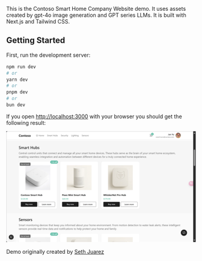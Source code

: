 This is the Contoso Smart Home Company Website demo. It uses assets created by gpt-4o image generation and GPT series LLMs. It is built with Next.js and Tailwind CSS.

## Getting Started

First, run the development server:

```bash
npm run dev
# or
yarn dev
# or
pnpm dev
# or
bun dev
```

If you open [http://localhost:3000](http://localhost:3000) with your browser you should get the following result:

![Contoso Smart Home's Home Page](contosoweb.png "Contoso Smart Home's Home Page")

Demo originally created by [Seth Juarez](https://github.com/sethjuarez)
